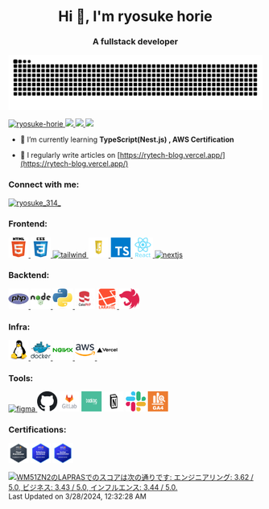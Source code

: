 <h1 align="center">Hi 👋, I'm ryosuke horie</h1>
<h3 align="center">A fullstack developer</h3>

<!-- snakegame SVG -->
![snake svg](https://github.com/ryosuke-horie/ryosuke-horie/blob/output/github-contribution-grid-snake.svg)

<p align="left">
  <a href="https://github.com/ryosuke-horie/ryosuke-horie/">
    <img src="https://komarev.com/ghpvc/?username=ryosuke-horie" alt="ryosuke-horie" />
  </a>
  <a href="https://github.com/ryosuke-horie">
    <img height="20" src="https://img.shields.io/github/followers/ryosuke-horie?label=follow&logo=github&style=flat" />
  </a>
  </a>
  <a href="http://qiita.com/ryosuke-horie">
    <img height="20" src="https://qiita-badge.apiapi.app/s/ryosuke-horie/posts.svg" />
  </a>
  <//qiita.com/ryosuke-horie">
    <img height="20" src="https://qiita-badge.apiapi.app/s/ryosuke-horie/contributions.svg" />
  </a>
</p>

- 🌱 I’m currently learning **TypeScript(Nest.js) , AWS Certification**

- 📝 I regularly write articles on [https://rytech-blog.vercel.app/](https://rytech-blog.vercel.app/)

<h3 align="left">Connect with me:</h3>
<p align="left">
<a href="https://twitter.com/ryosuke_314_" target="blank"><img align="center" src="https://raw.githubusercontent.com/rahuldkjain/github-profile-readme-generator/master/src/images/icons/Social/twitter.svg" alt="ryosuke_314_" height="30" width="40" /></a>
</p>

<h3 align="left">Frontend:</h3>
<p align="left">
  <!-- HTML -->
  <a href="https://www.w3.org/html/" target="_blank" rel="noreferrer">
    <img src="https://raw.githubusercontent.com/devicons/devicon/master/icons/html5/html5-original-wordmark.svg" alt="html5" width="40" height="40"/>
  </a>
  <!-- CSS -->
  <a href="https://www.w3schools.com/css/" target="_blank" rel="noreferrer">
    <img src="https://raw.githubusercontent.com/devicons/devicon/master/icons/css3/css3-original-wordmark.svg" alt="css3" width="40" height="40"/>
  </a>
  <!-- Tailwindcss -->
  <a href="https://tailwindcss.com/" target="_blank" rel="noreferrer">
    <img src="https://www.vectorlogo.zone/logos/tailwindcss/tailwindcss-icon.svg" alt="tailwind"  width="40" height="40"/>
  </a>
  <!-- Javascript -->
  <a href="https://developer.mozilla.org/en-US/docs/Web/JavaScript" target="_blank" rel="noreferrer">
    <img src="https://github.com/ryosuke-horie/ryosuke-horie/blob/main/assets/Javascript.png" alt="javascript" width="40" height="40"/>
  </a>
  <!-- TypeScript -->
  <a href="https://www.typescriptlang.org/" target="_blank" rel="noreferrer">
    <img src="https://raw.githubusercontent.com/devicons/devicon/master/icons/typescript/typescript-original.svg" alt="typescript" width="40" height="40"/>
  </a>
  <!-- Reactjs -->
  <a href="https://reactjs.org/" target="_blank" rel="noreferrer">
    <img src="https://raw.githubusercontent.com/devicons/devicon/master/icons/react/react-original-wordmark.svg" alt="react" width="40" height="40"/>
  </a>
  <!-- Nextjs -->
  <a href="https://nextjs.org/" target="_blank" rel="noreferrer">
    <img src="https://cdn.worldvectorlogo.com/logos/nextjs-2.svg" alt="nextjs" width="40" height="40"/>
  </a>
</p>

<h3 align="left">Backtend:</h3>
<p align="left">
  <!-- PHP -->
  <a href="https://www.php.net" target="_blank" rel="noreferrer">
    <img src="https://raw.githubusercontent.com/devicons/devicon/master/icons/php/php-original.svg" alt="php" width="40" height="40"/>
  </a>
  <!-- Nodejs -->
  <a href="https://nodejs.org" target="_blank" rel="noreferrer">
    <img src="https://raw.githubusercontent.com/devicons/devicon/master/icons/nodejs/nodejs-original-wordmark.svg" alt="nodejs" width="40" height="40"/>
  </a>
  <!-- Python -->
  <a href="https://www.python.org" target="_blank" rel="noreferrer  ">
    <img src="https://github.com/ryosuke-horie/ryosuke-horie/blob/main/assets/Python.jpg" alt="python" width="40" height="40"/>
  </a>
  <!-- CakePHP -->
  <img src="https://github.com/ryosuke-horie/ryosuke-horie/blob/main/assets/Cakephp.jpg" alt="CakePHP" width="40" height="40"/>
  <!-- Laravel -->
  <a href="https://laravel.com/" target="_blank" rel="noreferrer">
    <img src="https://github.com/ryosuke-horie/ryosuke-horie/blob/main/assets/Laravel.png" alt="laravel" width="40" height="40"/>
  </a>
  <!-- Nestjs -->
  <a href="https://nestjs.com/" target="_blank" rel="noreferrer">
    <img src="https://raw.githubusercontent.com/devicons/devicon/master/icons/nestjs/nestjs-plain.svg" alt="nestjs" width="40" height="40"/>
  </a>
</p>

<h3 align="left">Infra:</h3>
<p align="left">
  <!-- Linux -->
  <a href="https://www.linux.org/" target="_blank" rel="noreferrer">
    <img src="https://raw.githubusercontent.com/devicons/devicon/master/icons/linux/linux-original.svg" alt="linux" width="40" height="40"/>
  </a>
  <!-- Docker -->
  <a href="https://www.docker.com/" target="_blank" rel="noreferrer">
   <img src="https://raw.githubusercontent.com/devicons/devicon/master/icons/docker/docker-original-wordmark.svg" alt="docker" width="40" height="40"/>
  </a>
  <!-- Nginx -->
  <a href="https://www.nginx.com" target="_blank" rel="noreferrer">
    <img src="https://raw.githubusercontent.com/devicons/devicon/master/icons/nginx/nginx-original.svg" alt ="nginx" width="40" height="40"/>
  </a>
  <!-- AWS -->
  <a href="https://aws.amazon.com" target="_blank" rel="noreferrer">
    <img src="https://raw.githubusercontent.com/devicons/devicon/master/icons/amazonwebservices/amazonwebservices-original-wordmark.svg" alt="aws" width="40" height="40"/>
  </a>
  <!-- Vercel -->
  <img src="https://github.com/ryosuke-horie/ryosuke-horie/blob/main/assets/Vercel.png" alt="Vercel" width="40" height="40"/>
</p>

<h3 align="left">Tools:</h3>
<p align="left">
  <!-- 開発向け -->
   <!-- Figma -->
   <a href="https://www.figma.com/" target="_blank" rel="noreferrer">
    <img src="https://www.vectorlogo.zone/logos/figma/figma-icon.svg" alt="figma" width="40" height="40"/>
  </a>
  <!-- Github -->
  <img src="https://github.com/ryosuke-horie/ryosuke-horie/blob/main/assets/Github.png" alt="Github" width="40" height="40"/>
  <!-- Gitlab -->
  <img src="https://github.com/ryosuke-horie/ryosuke-horie/blob/main/assets/Gitlab.png" alt="Gitlab" width="40" height="40"/>
  <!-- タスク管理系 -->
  <!-- Backlog -->
  <img src="https://github.com/ryosuke-horie/ryosuke-horie/blob/main/assets/Backlog.jpg" alt="Backlog" width="40" height="40"/>
  <!-- ドキュメント系・その他 -->
  <!-- Notion -->
  <img src="https://github.com/ryosuke-horie/ryosuke-horie/blob/main/assets/Notion.png" alt="Notion" width="40" height="40"/>
  <!-- Slack -->
  <img src="https://github.com/ryosuke-horie/ryosuke-horie/blob/main/assets/Slack.png" alt="Slack" width="40" height="40"/>
  <!-- GA4 -->
  <img src="https://github.com/ryosuke-horie/ryosuke-horie/blob/main/assets/GA4.png" alt="GA4" width="40" height="40"/>
</p>

<h3 align="left">Certifications:</h3>
<p align="left">
    <!-- CLF -->
    <img src="https://github.com/ryosuke-horie/ryosuke-horie/blob/main/assets/CLF.jpg" alt="CLF" width="40" height="40"/>
    <!-- SAA -->
    <img src="https://github.com/ryosuke-horie/ryosuke-horie/blob/main/assets/SAA.jpg" alt="SAA" width="40" height="40"/>
    <!-- SOA -->
    <img src="https://github.com/ryosuke-horie/ryosuke-horie/blob/main/assets/SOA.jpg" alt="SOA" width="40" height="40"/>
</p>

<!--START_SECTION:lapras-card-->
<p ><a href="https://lapras.com/public/WM51ZN2" target="_blank" rel="noopener noreferrer"><img alt="WM51ZN2のLAPRASでのスコアは次の通りです: エンジニアリング: 3.62 / 5.0, ビジネス: 3.43 / 5.0, インフルエンス: 3.44 / 5.0." src="https://lapras-card-generator.vercel.app/api/svg?e=3.62&b=3.43&i=3.44&b1=%23020E27&b2=%230E5593&i1=%23030E21&i2=%231688BF&l=ja" width="400" ></a>  
Last Updated on 3/28/2024, 12:32:28 AM</p>
<!--END_SECTION:lapras-card-->
